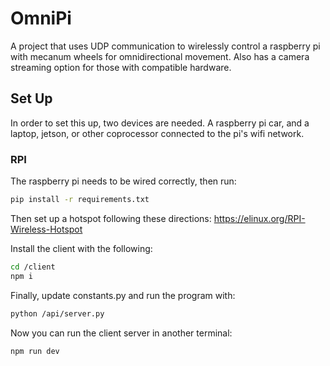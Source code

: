 # OmniPi
A project that uses UDP communication to wirelessly control a raspberry pi with mecanum wheels for omnidirectional movement.
Also has a camera streaming option for those with compatible hardware.
## Set Up
In order to set this up, two devices are needed. A raspberry pi car, and a laptop, jetson, or other coprocessor connected to the pi's wifi network.

### RPI
The raspberry pi needs to be wired correctly, then run:
```bash
pip install -r requirements.txt
```
Then set up a hotspot following these directions:
https://elinux.org/RPI-Wireless-Hotspot

Install the client with the following:
```bash
cd /client
npm i
```

Finally, update constants.py and run the program with:
```bash
python /api/server.py
```

Now you can run the client server in another terminal:
```bash
npm run dev
```
